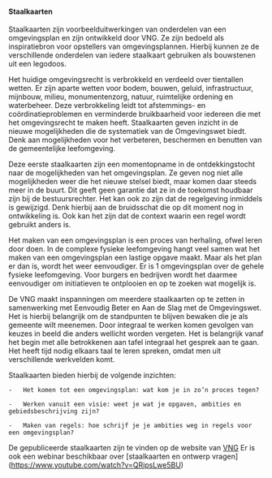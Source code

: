 #### Staalkaarten

Staalkaarten zijn voorbeelduitwerkingen van onderdelen van een omgevingsplan en zijn ontwikkeld door VNG. Ze zijn
bedoeld als inspiratiebron voor opstellers van omgevingsplannen. Hierbij kunnen ze de verschillende onderdelen van
iedere staalkaart gebruiken als bouwstenen uit een legodoos.

Het huidige omgevingsrecht is verbrokkeld en verdeeld over tientallen wetten. Er zijn aparte wetten voor bodem, 
bouwen, geluid, infrastructuur, mijnbouw, milieu, monumentenzorg, natuur, ruimtelijke ordening en waterbeheer. 
Deze verbrokkeling leidt tot afstemmings- en coördinatieproblemen en verminderde bruikbaarheid voor iedereen die 
met het omgevingsrecht te maken heeft. Staalkaarten geven inzicht in de nieuwe mogelijkheden die de systematiek 
van de Omgevingswet biedt. Denk aan mogelijkheden voor het verbeteren, beschermen en benutten van de gemeentelijke 
leefomgeving.

Deze eerste staalkaarten zijn een momentopname in de ontdekkingstocht naar de mogelijkheden van het omgevingsplan. 
Ze geven nog niet alle mogelijkheden weer die het nieuwe stelsel biedt, maar komen daar steeds meer in de buurt. 
Dit geeft geen garantie dat ze in de toekomst houdbaar zijn bij de bestuursrechter.
Het kan ook zo zijn dat de regelgeving inmiddels is gewijzigd. Denk hierbij aan de bruidsschat die op dit moment nog 
in ontwikkeling is. Ook kan het zijn dat de context waarin een regel wordt gebruikt anders is.

Het maken van een omgevingsplan is een proces van herhaling, ofwel leren door doen. In de complexe fysieke leefomgeving hangt
veel samen wat het maken van een omgevingsplan een lastige opgave maakt. Maar als het plan er dan is, wordt het weer eenvoudiger. 
Er is 1 omgevingsplan over de gehele fysieke leefomgeving. Voor burgers en bedrijven wordt het daarmee eenvoudiger om initiatieven
te ontplooien en op te zoeken wat mogelijk is.

De VNG maakt inspanningen om meerdere staalkaarten op te zetten in samenwerking met Eenvoudig Beter en Aan de Slag met de Omgevingswet. 
Het is hierbij belangrijk om de standpunten te blijven bewaken die je als gemeente wilt meenemen. Door integraal te werken komen 
gevolgen van keuzes in beeld die anders wellicht worden vergeten. Het is belangrijk vanaf het begin met alle betrokkenen aan tafel 
integraal het gesprek aan te gaan. Het heeft tijd nodig elkaars taal te leren spreken, omdat men uit verschillende werkvelden komt.

Staalkaarten bieden hierbij de volgende inzichten:

    -   Het komen tot een omgevingsplan: wat kom je in zo’n proces tegen?

    -   Werken vanuit een visie: weet je wat je opgaven, ambities en gebiedsbeschrijving zijn?

    -   Maken van regels: hoe schrijf je je ambities weg in regels voor een omgevingsplan?


De gepubliceerde staalkaarten zijn te vinden op de website van [VNG](https://vng.nl/zoeken?term=staalkaarten)
Er is ook een webinar beschikbaar over [staalkaarten en ontwerp vragen] (https://www.youtube.com/watch?v=QRipsLwe5BU)